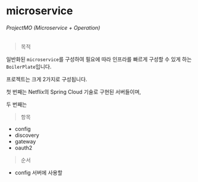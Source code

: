 # microservice
###### ProjectMO (Microservice + Operation)



> 목적

일반화된 `microservice`를 구성하여 필요에 따라 인프라를 빠르게 구성할 수 있게 하는 `BoilerPlate`입니다.

프로젝트는 크게 2가지로 구성됩니다.

첫 번째는 Netflix의 Spring Cloud 기술로 구현된 서버들이며, 

두 번째는 





> 항목

- config 
- discovery
- gateway
- oauth2



> 순서

- config 서버에 사용할 